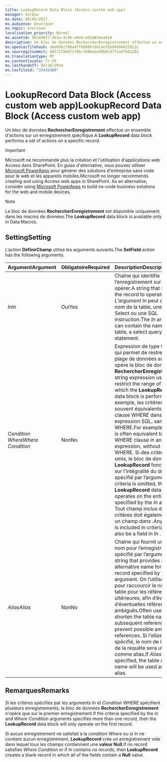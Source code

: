```yaml
---
title: LookupRecord Data Block (Access custom web app)
manager: kelbow
ms.date: 09/05/2017
ms.audience: Developer
ms.topic: overview
localization_priority: Normal
ms.assetid: 001899f7-5b1a-4c0b-a0e4-e01985eea818
description: Un bloc de données RechercherEnregistrement effectue un ensemble d'actions sur un enregistrement spécifique.
ms.openlocfilehash: a6d89b1700a47f88086fd8c4e7b594b90425912c
ms.sourcegitcommit: 8657170d071f9bcf680aba50b9c07f2a4fb82283
ms.translationtype: MT
ms.contentlocale: fr-FR
ms.lasthandoff: 04/28/2019
ms.locfileid: "33434360"
---
```

# <a name="lookuprecord-data-block-access-custom-web-app"></a><span data-ttu-id="78c69-103">LookupRecord Data Block (Access custom web app)</span><span class="sxs-lookup"><span data-stu-id="78c69-103">LookupRecord Data Block (Access custom web app)</span></span>

<span data-ttu-id="78c69-104">Un bloc de données **RechercherEnregistrement** effectue un ensemble d'actions sur un enregistrement spécifique.</span><span class="sxs-lookup"><span data-stu-id="78c69-104">A **LookupRecord** data block performs a set of actions on a specific record.</span></span> 
  
> [!IMPORTANT]
> <span data-ttu-id="78c69-p101">Microsoft ne recommande plus la création et l'utilisation d'applications web Access dans SharePoint. En guise d'alternative, vous pouvez utiliser [Microsoft PowerApps](https://powerapps.microsoft.com/en-us/) pour générer des solutions d'entreprise sans code pour le web et les appareils mobiles.</span><span class="sxs-lookup"><span data-stu-id="78c69-p101">Microsoft no longer recommends creating and using Access web apps in SharePoint. As an alternative, consider using [Microsoft PowerApps](https://powerapps.microsoft.com/en-us/) to build no-code business solutions for the web and mobile devices.</span></span> 
  
> [!NOTE]
> <span data-ttu-id="78c69-107">Le bloc de données **RechercherEnregistrement** est disponible uniquement dans les macros de données.</span><span class="sxs-lookup"><span data-stu-id="78c69-107">The **LookupRecord** data block is available only in Data Macros.</span></span> 
  
## <a name="setting"></a><span data-ttu-id="78c69-108">Setting</span><span class="sxs-lookup"><span data-stu-id="78c69-108">Setting</span></span>

<span data-ttu-id="78c69-109">L’action **DéfinirChamp** utilise les arguments suivants.</span><span class="sxs-lookup"><span data-stu-id="78c69-109">The **SetField** action has the following arguments.</span></span> 
  
|<span data-ttu-id="78c69-110">**Argument**</span><span class="sxs-lookup"><span data-stu-id="78c69-110">**Argument**</span></span>|<span data-ttu-id="78c69-111">**Obligatoire**</span><span class="sxs-lookup"><span data-stu-id="78c69-111">**Required**</span></span>|<span data-ttu-id="78c69-112">**Description**</span><span class="sxs-lookup"><span data-stu-id="78c69-112">**Description**</span></span>|
|:-----|:-----|:-----|
| <span data-ttu-id="78c69-113">_In_</span><span class="sxs-lookup"><span data-stu-id="78c69-113">_In_</span></span> <br/> |<span data-ttu-id="78c69-114">Oui</span><span class="sxs-lookup"><span data-stu-id="78c69-114">Yes</span></span>  <br/> |<span data-ttu-id="78c69-115">Chaîne qui identifie l’enregistrement sur lequel opérer.</span><span class="sxs-lookup"><span data-stu-id="78c69-115">A string that identifies the record to operate on.</span></span> <span data-ttu-id="78c69-116">*L’argument In* peut contenir le nom de la table, une requête Select ou une SQL instruction.</span><span class="sxs-lookup"><span data-stu-id="78c69-116">The  *In*  argument can contain the name of the table, a select query, or a SQL statement.</span></span>  <br/> |
| <span data-ttu-id="78c69-117">_Condition Where_</span><span class="sxs-lookup"><span data-stu-id="78c69-117">_Where Condition_</span></span> <br/> |<span data-ttu-id="78c69-118">Non</span><span class="sxs-lookup"><span data-stu-id="78c69-118">No</span></span>  <br/> |<span data-ttu-id="78c69-119">Expression de type Chaîne qui permet de restreindre la plage de données sur laquelle opère le bloc de données **RechercherEnregistrement**.</span><span class="sxs-lookup"><span data-stu-id="78c69-119">A string expression used to restrict the range of data on which the **LookupRecord** data block is performed.</span></span> <span data-ttu-id="78c69-120">Par exemple, les critères sont souvent équivalents à la clause WHERE dans une expression SQL, sans le mot WHERE.</span><span class="sxs-lookup"><span data-stu-id="78c69-120">For example, criteria is often equivalent to the WHERE clause in an SQL expression, without the word WHERE.</span></span> <span data-ttu-id="78c69-121">Si des critères sont omis, le bloc de données **LookupRecord** fonctionne sur l’intégralité du domaine spécifié par l’argument *In.*</span><span class="sxs-lookup"><span data-stu-id="78c69-121">If criteria is omitted, the **LookupRecord** data block operates on the entire domain specified by the  *In*  argument.</span></span> <span data-ttu-id="78c69-122">Tout champ inclus dans les critères doit également être un champ *dans .*</span><span class="sxs-lookup"><span data-stu-id="78c69-122">Any field that is included in criteria must also be a field in  *In*  .</span></span>  <br/> |
| <span data-ttu-id="78c69-123">_Alias_</span><span class="sxs-lookup"><span data-stu-id="78c69-123">_Alias_</span></span> <br/> |<span data-ttu-id="78c69-124">Non</span><span class="sxs-lookup"><span data-stu-id="78c69-124">No</span></span>  <br/> |<span data-ttu-id="78c69-125">Chaîne qui fournit un autre nom pour l’enregistrement spécifié par l’argument *In.*</span><span class="sxs-lookup"><span data-stu-id="78c69-125">A string that provides an alternative name for the record specified by the  *In*  argument.</span></span> <span data-ttu-id="78c69-126">On l’utilise souvent pour raccourcir le nom de la table pour les références ultérieures, afin d’éviter d’éventuelles références ambiguës.</span><span class="sxs-lookup"><span data-stu-id="78c69-126">Often used to shorten the table name for subsequent references to prevent possible ambiguous references.</span></span> <span data-ttu-id="78c69-127">Si  *l’alias*  n’est pas spécifié, le nom de la table ou de la requête sera utilisé comme alias.</span><span class="sxs-lookup"><span data-stu-id="78c69-127">If  *Alias*  is not specified, the table or query name will be used as the alias.</span></span>  <br/> |
   
## <a name="remarks"></a><span data-ttu-id="78c69-128">Remarques</span><span class="sxs-lookup"><span data-stu-id="78c69-128">Remarks</span></span>

<span data-ttu-id="78c69-129">Si les critères spécifiés par les arguments  *In*  et  *Condition WHERE*  spécifient plusieurs enregistrements, le bloc de données **RechercherEnregistrement** n'opère que sur le premier enregistrement.</span><span class="sxs-lookup"><span data-stu-id="78c69-129">If the criteria specified by the  *In*  and  *Where Condition*  arguments specifies more than one record, then the **LookupRecord** data block will only operate on the first record.</span></span> 
  
<span data-ttu-id="78c69-130">Si aucun enregistrement ne satisfait à la *condition Where* ou si *In* ne contient aucun enregistrement, **LookupRecord** crée un enregistrement vide dans lequel tous les champs contiennent une **valeur Null.**</span><span class="sxs-lookup"><span data-stu-id="78c69-130">If no record satisfies  *Where Condition*  or if  *In*  contains no records, then **LookupRecord** creates a blank record in which all of the fields contain a **Null** value.</span></span> 
  

